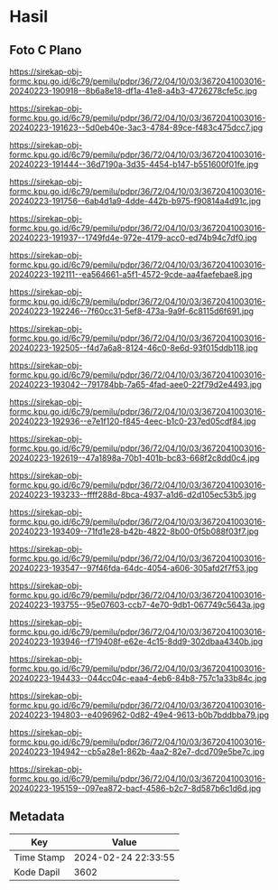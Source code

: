 # Hasil

## Foto C Plano

https://sirekap-obj-formc.kpu.go.id/6c79/pemilu/pdpr/36/72/04/10/03/3672041003016-20240223-190918--8b6a8e18-df1a-41e8-a4b3-4726278cfe5c.jpg

https://sirekap-obj-formc.kpu.go.id/6c79/pemilu/pdpr/36/72/04/10/03/3672041003016-20240223-191623--5d0eb40e-3ac3-4784-89ce-f483c475dcc7.jpg

https://sirekap-obj-formc.kpu.go.id/6c79/pemilu/pdpr/36/72/04/10/03/3672041003016-20240223-191444--36d7190a-3d35-4454-b147-b551600f01fe.jpg

https://sirekap-obj-formc.kpu.go.id/6c79/pemilu/pdpr/36/72/04/10/03/3672041003016-20240223-191756--6ab4d1a9-4dde-442b-b975-f90814a4d91c.jpg

https://sirekap-obj-formc.kpu.go.id/6c79/pemilu/pdpr/36/72/04/10/03/3672041003016-20240223-191937--1749fd4e-972e-4179-acc0-ed74b94c7df0.jpg

https://sirekap-obj-formc.kpu.go.id/6c79/pemilu/pdpr/36/72/04/10/03/3672041003016-20240223-192111--ea564661-a5f1-4572-9cde-aa4faefebae8.jpg

https://sirekap-obj-formc.kpu.go.id/6c79/pemilu/pdpr/36/72/04/10/03/3672041003016-20240223-192246--7f60cc31-5ef8-473a-9a9f-6c8115d6f691.jpg

https://sirekap-obj-formc.kpu.go.id/6c79/pemilu/pdpr/36/72/04/10/03/3672041003016-20240223-192505--f4d7a6a8-8124-46c0-8e6d-93f015ddb118.jpg

https://sirekap-obj-formc.kpu.go.id/6c79/pemilu/pdpr/36/72/04/10/03/3672041003016-20240223-193042--791784bb-7a65-4fad-aee0-22f79d2e4493.jpg

https://sirekap-obj-formc.kpu.go.id/6c79/pemilu/pdpr/36/72/04/10/03/3672041003016-20240223-192936--e7e1f120-f845-4eec-b1c0-237ed05cdf84.jpg

https://sirekap-obj-formc.kpu.go.id/6c79/pemilu/pdpr/36/72/04/10/03/3672041003016-20240223-192619--47a1898a-70b1-401b-bc83-668f2c8dd0c4.jpg

https://sirekap-obj-formc.kpu.go.id/6c79/pemilu/pdpr/36/72/04/10/03/3672041003016-20240223-193233--ffff288d-8bca-4937-a1d6-d2d105ec53b5.jpg

https://sirekap-obj-formc.kpu.go.id/6c79/pemilu/pdpr/36/72/04/10/03/3672041003016-20240223-193409--71fd1e28-b42b-4822-8b00-0f5b088f03f7.jpg

https://sirekap-obj-formc.kpu.go.id/6c79/pemilu/pdpr/36/72/04/10/03/3672041003016-20240223-193547--97f46fda-64dc-4054-a606-305afd2f7f53.jpg

https://sirekap-obj-formc.kpu.go.id/6c79/pemilu/pdpr/36/72/04/10/03/3672041003016-20240223-193755--95e07603-ccb7-4e70-9db1-067749c5643a.jpg

https://sirekap-obj-formc.kpu.go.id/6c79/pemilu/pdpr/36/72/04/10/03/3672041003016-20240223-193946--f719408f-e62e-4c15-8dd9-302dbaa4340b.jpg

https://sirekap-obj-formc.kpu.go.id/6c79/pemilu/pdpr/36/72/04/10/03/3672041003016-20240223-194433--044cc04c-eaa4-4eb6-84b8-757c1a33b84c.jpg

https://sirekap-obj-formc.kpu.go.id/6c79/pemilu/pdpr/36/72/04/10/03/3672041003016-20240223-194803--e4096962-0d82-49e4-9613-b0b7bddbba79.jpg

https://sirekap-obj-formc.kpu.go.id/6c79/pemilu/pdpr/36/72/04/10/03/3672041003016-20240223-194942--cb5a28e1-862b-4aa2-82e7-dcd709e5be7c.jpg

https://sirekap-obj-formc.kpu.go.id/6c79/pemilu/pdpr/36/72/04/10/03/3672041003016-20240223-195159--097ea872-bacf-4586-b2c7-8d587b6c1d6d.jpg


## Metadata

| Key        | Value               |
| ---------- | ------------------- |
| Time Stamp | 2024-02-24 22:33:55 |
| Kode Dapil | 3602                |



